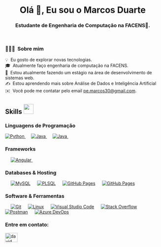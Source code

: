 <h1 align="center">Olá 👋, Eu sou o Marcos Duarte</h1>
<h3 align="center">Estudante de Engenharia de Computação na FACENS🌟.</h3>

<br>

### 👨🏻‍💻 &nbsp;Sobre mim

💡 &nbsp;Eu gosto de explorar novas tecnologias.\
🎓 &nbsp;Atualmente faço engenharia de computação na FACENS.\
🌱 &nbsp;Estou atualmente fazendo um estágio na área de desenvolvimento de sistemas web.\
✍️ &nbsp;Estou aprendendo mais sobre Análise de Dados e Inteligência Artificial\
✉️ &nbsp;Você pode me contatar pelo email pe.marcos30@gmail.com.

<h2> Skills <img src = "https://media2.giphy.com/media/QssGEmpkyEOhBCb7e1/giphy.gif?cid=ecf05e47a0n3gi1bfqntqmob8g9aid1oyj2wr3ds3mg700bl&rid=giphy.gif" width = 32px> </h2>

### Linguagens de Programação
<p align="left"> 
  
<a href="https://python.org/">
    <img alt="Python" src="https://img.shields.io/badge/Python-FFD43B?style=for-the-badge&logo=python&logoColor=darkgreen"/>
  </a>
  &emsp;
<a href="https://www.java.com/en/">
    <img alt="Java" src="https://img.shields.io/badge/Java-ED8B00?style=for-the-badge&logo=java&logoColor=white"/>
  </a>
  &emsp;
  <a href="https://developer.mozilla.org/pt-BR/docs/Web/JavaScript">
    <img alt="Java" src="https://img.shields.io/badge/JavaScript-F7DF1E?style=for-the-badge&logo=JavaScript&logoColor=black"/>
  </a>
  &emsp;


</p>

### Frameworks
<p align="left"> 
&emsp;
  <a href="https://angular.io" target="_blank"> 
     <img alt="Angular" src="https://img.shields.io/badge/Angular-DD0031?style=for-the-badge&logo=Angular&logoColor=white">
   </a>
  &emsp; 

### Databases & Hosting
<p align="left">
  &emsp;
    <a href="https://www.mysql.com/"><img alt="MySQL" src="https://img.shields.io/badge/MySQL-00000F?style=for-the-badge&logo=mysql&logoColor=white"></a>
  &emsp;
    <a href="https://www.mysql.com/"><img alt="PLSQL" src="https://img.shields.io/badge/PLSQL-D00000?style=for-the-badge&logo=oracle&logoColor=white"></a>
    &emsp;
    <a href="https://www.github.com"><img alt="GitHub Pages" src="https://img.shields.io/badge/GitHub-100000?style=for-the-badge&logo=github&logoColor=white"></a>
  &emsp;
    <a href="https://www.postgresql.org/"><img alt="GitHub Pages" src="https://camo.githubusercontent.com/95a15266c9b093e9070410fa62c8dcba6611e79edd738e0ded7ec5b52541d6c4/68747470733a2f2f696d672e736869656c64732e696f2f7374617469632f76313f7374796c653d666f722d7468652d6261646765266d6573736167653d506f737467726553514c26636f6c6f723d343136394531266c6f676f3d506f737467726553514c266c6f676f436f6c6f723d464646464646266c6162656c3d"></a>
  &emsp;

 ### Software & Ferramentas
 
<p>
  &emsp;
    <a href="#"><img alt="Git" src="https://img.shields.io/badge/Git-F05032?style=for-the-badge&logo=git&logoColor=white"></a>
  &emsp;
    <a href="#"><img alt="Linux" src="https://img.shields.io/badge/Linux-FCC624?style=for-the-badge&logo=linux&logoColor=black"></a>
  &emsp;
    <a href="#"><img alt="Visual Studio Code" src="https://img.shields.io/badge/Visual_Studio_Code-0078D4?style=for-the-badge&logo=visual%20studio%20code&logoColor=white"></a>
  &emsp;
    <a href="#"><img alt="Stack Overflow" src="https://img.shields.io/badge/Stack_Overflow-FE7A16?style=for-the-badge&logo=stack-overflow&logoColor=white"></a>
&emsp;
    <a href="#"><img alt="Postman" src="https://img.shields.io/badge/Postman-FF6C37?style=for-the-badge&logo=Postman&logoColor=white"></a>
     &emsp;
    <a href="#"><img alt="Azure DevOps" src="https://camo.githubusercontent.com/e390f20e5556c26f902300a4f5f6d1547caae6f89094cd77364b6e490d3bc89a/68747470733a2f2f696d672e736869656c64732e696f2f7374617469632f76313f7374796c653d666f722d7468652d6261646765266d6573736167653d417a7572652b4465764f707326636f6c6f723d303037384437266c6f676f3d417a7572652b4465764f7073266c6f676f436f6c6f723d464646464646266c6162656c3d"></a>
     &emsp;
  
    
</p>

<h3 align="left">Entre em contato:</h3>
<p align="left">
<a href="https://www.linkedin.com/in/duarte-marcos/" target="blank"><img align="center" src="https://raw.githubusercontent.com/rahuldkjain/github-profile-readme-generator/master/src/images/icons/Social/linked-in-alt.svg" alt="david mendoza ramos" height="30" width="40" /></a>
</p>
